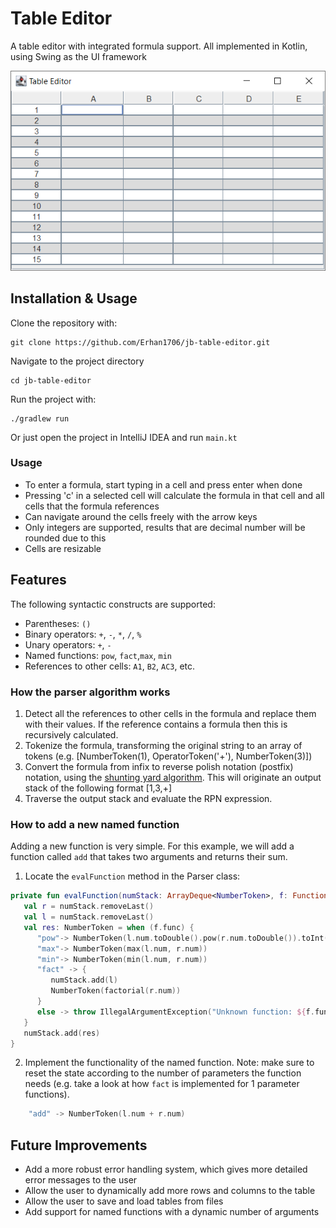 # Table Editor
A table editor with integrated formula support. All implemented in Kotlin, using Swing as the UI framework

![](/assets/demo.gif)

## Installation & Usage
Clone the repository with: 
~~~ 
git clone https://github.com/Erhan1706/jb-table-editor.git
~~~ 
Navigate to the project directory
~~~
cd jb-table-editor
~~~
Run the project with:
~~~
./gradlew run
~~~
Or just open the project in IntelliJ IDEA and run `main.kt`
### Usage 
- To enter a formula, start typing in a cell and press enter when done
- Pressing 'c' in a selected cell will calculate the formula in that cell and all cells that the formula references
- Can navigate around the cells freely with the arrow keys
- Only integers are supported, results that are decimal number will be rounded due to this 
- Cells are resizable

## Features
The following syntactic constructs are supported:
- Parentheses: `()`
- Binary operators: `+`, `-`, `*`, `/`, `%`
- Unary operators: `+`, `-`
- Named functions: `pow`, `fact`,`max`, `min`
- References to other cells: `A1`, `B2`, `AC3`, etc.

### How the parser algorithm works
1. Detect all the references to other cells in the formula and replace them with their values. If the reference contains 
a formula then this is recursively calculated. 
2. Tokenize the formula, transforming the original string to an array of tokens (e.g. [NumberToken(1), OperatorToken('+'), NumberToken(3)])
3. Convert the formula from infix to reverse polish notation (postfix) notation, 
using the [shunting yard algorithm](https://en.wikipedia.org/wiki/Shunting-yard_algorithm). This will originate an output stack of the following format [1,3,+] 
4. Traverse the output stack and evaluate the RPN expression. 

### How to add a new named function
Adding a new function is very simple. For this example, we will add a function called `add` that takes two arguments and
returns their sum.
1. Locate the `evalFunction` method in the Parser class:
~~~kotlin
private fun evalFunction(numStack: ArrayDeque<NumberToken>, f: FunctionToken) {
   val r = numStack.removeLast()
   val l = numStack.removeLast()
   val res: NumberToken = when (f.func) {
      "pow"-> NumberToken(l.num.toDouble().pow(r.num.toDouble()).toInt())
      "max"-> NumberToken(max(l.num, r.num))
      "min"-> NumberToken(min(l.num, r.num))
      "fact" -> {
         numStack.add(l)
         NumberToken(factorial(r.num))
      }
      else -> throw IllegalArgumentException("Unknown function: ${f.func}")
   }
   numStack.add(res)
}
~~~
2. Implement the functionality of the named function. Note: make sure to reset the state according to the number of parameters the function needs (e.g. take a look at how `fact` is implemented for 1 parameter functions).
~~~kotlin
    "add" -> NumberToken(l.num + r.num)
~~~


## Future Improvements
- Add a more robust error handling system, which gives more detailed error messages to the user
- Allow the user to dynamically add more rows and columns to the table
- Allow the user to save and load tables from files
- Add support for named functions with a dynamic number of arguments